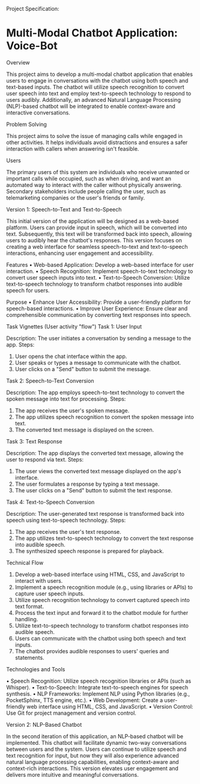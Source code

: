 
Project Specification: 
# Multi-Modal Chatbot Application: Voice-Bot

Overview

This project aims to develop a multi-modal chatbot application that enables users to engage in conversations with the chatbot using both speech and text-based inputs. The chatbot will utilize speech recognition to convert user speech into text and employ text-to-speech technology to respond to users audibly. Additionally, an advanced Natural Language Processing (NLP)-based chatbot will be integrated to enable context-aware and interactive conversations.

Problem Solving

This project aims to solve the issue of managing calls while engaged in other activities. It helps individuals avoid distractions and ensures a safer interaction with callers when answering isn't feasible.

Users

The primary users of this system are individuals who receive unwanted or important calls while occupied, such as when driving, and want an automated way to interact with the caller without physically answering. Secondary stakeholders include people calling the user, such as telemarketing companies or the user's friends or family.

Version 1: Speech-to-Text and Text-to-Speech

This initial version of the application will be designed as a web-based platform. Users can provide input in speech, which will be converted into text. Subsequently, this text will be transformed back into speech, allowing users to audibly hear the chatbot's responses. This version focuses on creating a web interface for seamless speech-to-text and text-to-speech interactions, enhancing user engagement and accessibility.

Features
•	Web-based Application: Develop a web-based interface for user interaction.
•	Speech Recognition: Implement speech-to-text technology to convert user speech inputs into text.
•	Text-to-Speech Conversion: Utilize text-to-speech technology to transform chatbot responses into audible speech for users.

Purpose
•	Enhance User Accessibility: Provide a user-friendly platform for speech-based interactions.
•	Improve User Experience: Ensure clear and comprehensible communication by converting text responses into speech.

Task Vignettes (User activity "flow")
Task 1: User Input

Description: The user initiates a conversation by sending a message to the app.
Steps:
1.	User opens the chat interface within the app.
2.	User speaks or types a message to communicate with the chatbot.
3.	User clicks on a "Send" button to submit the message.

Task 2: Speech-to-Text Conversion

Description: The app employs speech-to-text technology to convert the spoken message into text for processing.
Steps:
1.	The app receives the user's spoken message.
2.	The app utilizes speech recognition to convert the spoken message into text.
3.	The converted text message is displayed on the screen.

Task 3: Text Response

Description: The app displays the converted text message, allowing the user to respond via text.
Steps:
1.	The user views the converted text message displayed on the app's interface.
2.	The user formulates a response by typing a text message.
3.	The user clicks on a "Send" button to submit the text response.

Task 4: Text-to-Speech Conversion

Description: The user-generated text response is transformed back into speech using text-to-speech technology.
Steps:
1.	The app receives the user's text response.
2.	The app utilizes text-to-speech technology to convert the text response into audible speech.
3.	The synthesized speech response is prepared for playback.

Technical Flow

1.	Develop a web-based interface using HTML, CSS, and JavaScript to interact with users.
2.	Implement a speech recognition module (e.g., using libraries or APIs) to capture user speech inputs.
3.	Utilize speech recognition technology to convert captured speech into text format.
4.	Process the text input and forward it to the chatbot module for further handling.
5.	Utilize text-to-speech technology to transform chatbot responses into audible speech.
6.	Users can communicate with the chatbot using both speech and text inputs.
7.	The chatbot provides audible responses to users' queries and statements.

Technologies and Tools

•	Speech Recognition: Utilize speech recognition libraries or APIs (such as Whisper).
•	Text-to-Speech: Integrate text-to-speech engines for speech synthesis.
•	NLP Frameworks: Implement NLP using Python libraries (e.g., PocketSphinx, TTS engine, etc.).
•	Web Development: Create a user-friendly web interface using HTML, CSS, and JavaScript.
•	Version Control: Use Git for project management and version control.

Version 2: NLP-Based Chatbot

In the second iteration of this application, an NLP-based chatbot will be implemented. This chatbot will facilitate dynamic two-way conversations between users and the system. Users can continue to utilize speech and text recognition for input, but now they will also experience advanced natural language processing capabilities, enabling context-aware and context-rich interactions. This version elevates user engagement and delivers more intuitive and meaningful conversations.




